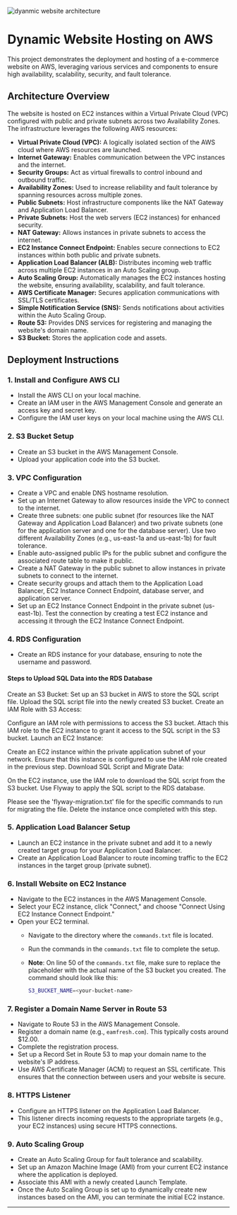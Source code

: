 ![dyanmic website architecture](https://github.com/user-attachments/assets/b876e149-571c-43fd-9d8f-3198fc622618)


# Dynamic Website Hosting on AWS

This project demonstrates the deployment and hosting of a e-commerce website on AWS, leveraging various services and components to ensure high availability, scalability, security, and fault tolerance.

## Architecture Overview

The website is hosted on EC2 instances within a Virtual Private Cloud (VPC) configured with public and private subnets across two Availability Zones. The infrastructure leverages the following AWS resources:

- **Virtual Private Cloud (VPC):** A logically isolated section of the AWS cloud where AWS resources are launched.
- **Internet Gateway:** Enables communication between the VPC instances and the internet.
- **Security Groups:** Act as virtual firewalls to control inbound and outbound traffic.
- **Availability Zones:** Used to increase reliability and fault tolerance by spanning resources across multiple zones.
- **Public Subnets:** Host infrastructure components like the NAT Gateway and Application Load Balancer.
- **Private Subnets:** Host the web servers (EC2 instances) for enhanced security.
- **NAT Gateway:** Allows instances in private subnets to access the internet.
- **EC2 Instance Connect Endpoint:** Enables secure connections to EC2 instances within both public and private subnets.
- **Application Load Balancer (ALB):** Distributes incoming web traffic across multiple EC2 instances in an Auto Scaling group.
- **Auto Scaling Group:** Automatically manages the EC2 instances hosting the website, ensuring availability, scalability, and fault tolerance.
- **AWS Certificate Manager:** Secures application communications with SSL/TLS certificates.
- **Simple Notification Service (SNS):** Sends notifications about activities within the Auto Scaling Group.
- **Route 53:** Provides DNS services for registering and managing the website's domain name.
- **S3 Bucket:** Stores the application code and assets.

## Deployment Instructions

### 1. Install and Configure AWS CLI

- Install the AWS CLI on your local machine.
- Create an IAM user in the AWS Management Console and generate an access key and secret key.
- Configure the IAM user keys on your local machine using the AWS CLI.

### 2. S3 Bucket Setup

- Create an S3 bucket in the AWS Management Console.
- Upload your application code into the S3 bucket.

### 3. VPC Configuration

- Create a VPC and enable DNS hostname resolution.
- Set up an Internet Gateway to allow resources inside the VPC to connect to the internet.
- Create three subnets: one public subnet (for resources like the NAT Gateway and Application Load Balancer) and two private subnets (one for the application server and one for the database server). Use two different Availability Zones (e.g., us-east-1a and us-east-1b) for fault tolerance.
- Enable auto-assigned public IPs for the public subnet and configure the associated route table to make it public.
- Create a NAT Gateway in the public subnet to allow instances in private subnets to connect to the internet.
- Create security groups and attach them to the Application Load Balancer, EC2 Instance Connect Endpoint, database server, and application server.
- Set up an EC2 Instance Connect Endpoint in the private subnet (us-east-1b). Test the connection by creating a test EC2 instance and accessing it through the EC2 Instance Connect Endpoint.

### 4. RDS Configuration

- Create an RDS instance for your database, ensuring to note the username and password.

#### Steps to Upload SQL Data into the RDS Database
Create an S3 Bucket:
Set up an S3 bucket in AWS to store the SQL script file.
Upload the SQL script file into the newly created S3 bucket.
Create an IAM Role with S3 Access:

Configure an IAM role with permissions to access the S3 bucket.
Attach this IAM role to the EC2 instance to grant it access to the SQL script in the S3 bucket.
Launch an EC2 Instance:

Create an EC2 instance within the private application subnet of your network.
Ensure that this instance is configured to use the IAM role created in the previous step.
Download SQL Script and Migrate Data:

On the EC2 instance, use the IAM role to download the SQL script from the S3 bucket.
Use Flyway to apply the SQL script to the RDS database.

Please see the 'flyway-migration.txt' file for the specific commands to run for migrating the file.
Delete the instance once completed with this step.

### 5. Application Load Balancer Setup

- Launch an EC2 instance in the private subnet and add it to a newly created target group for your Application Load Balancer.
- Create an Application Load Balancer to route incoming traffic to the EC2 instances in the target group (private subnet).

### 6. Install Website on EC2 Instance

- Navigate to the EC2 instances in the AWS Management Console.
- Select your EC2 instance, click "Connect," and choose "Connect Using EC2 Instance Connect Endpoint."
- Open your EC2 terminal.
   - Navigate to the directory where the `commands.txt` file is located.
   - Run the commands in the `commands.txt` file to complete the setup.
   - **Note**: On line 50 of the `commands.txt` file, make sure to replace the placeholder with the actual name of the S3 bucket you created. The command should look like this:

     ```bash
     S3_BUCKET_NAME=<your-bucket-name>
     ```



### 7. Register a Domain Name Server in Route 53

   - Navigate to Route 53 in the AWS Management Console.
   - Register a domain name (e.g., `eamfresh.com`). This typically costs around $12.00.
   - Complete the registration process.
   - Set up a Record Set in Route 53 to map your domain name to the website's IP address.
   - Use AWS Certificate Manager (ACM) to request an SSL certificate. This ensures that the connection between users and your website is secure.

### 8. HTTPS Listener

  - Configure an HTTPS listener on the Application Load Balancer.
  - This listener directs incoming requests to the appropriate targets (e.g., your EC2 instances) using secure HTTPS connections.

### 9. Auto Scaling Group
   - Create an Auto Scaling Group for fault tolerance and scalability.
   - Set up an Amazon Machine Image (AMI) from your current EC2 instance where the application is deployed.
   - Associate this AMI with a newly created Launch Template.
   - Once the Auto Scaling Group is set up to dynamically create new instances based on the AMI, you can terminate the initial EC2 instance.

---

